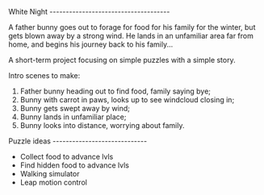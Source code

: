 White Night -------------------------------------

A father bunny goes out to forage for food for his family for the winter, but gets blown away by a strong wind. He lands in an unfamiliar area far from home, and begins his journey back to his family...

A short-term project focusing on simple puzzles with a simple story.

Intro scenes to make:
1) Father bunny heading out to find food, family saying bye;
2) Bunny with carrot in paws, looks up to see windcloud closing in;
3) Bunny gets swept away by wind;
4) Bunny lands in unfamiliar place;
5) Bunny looks into distance, worrying about family.

Puzzle ideas -----------------------------
* Collect food to advance lvls
* Find hidden food to advance lvls
* Walking simulator
* Leap motion control
